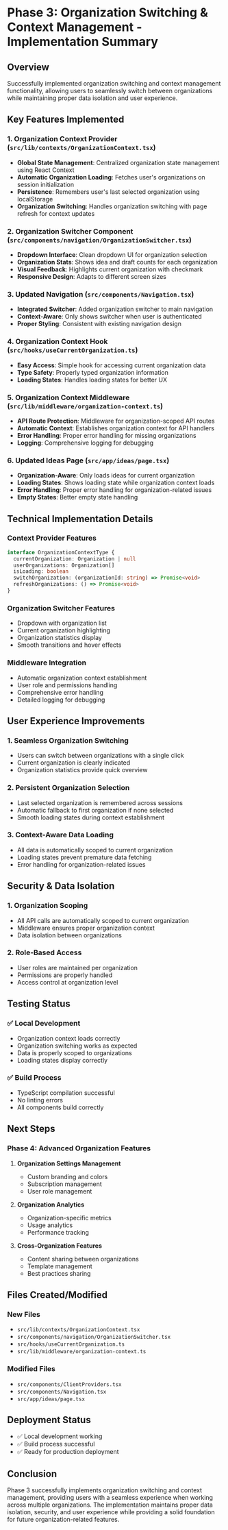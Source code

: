 # Phase 3: Organization Switching & Context Management - Implementation Summary

## Overview
Successfully implemented organization switching and context management functionality, allowing users to seamlessly switch between organizations while maintaining proper data isolation and user experience.

## Key Features Implemented

### 1. Organization Context Provider (`src/lib/contexts/OrganizationContext.tsx`)
- **Global State Management**: Centralized organization state management using React Context
- **Automatic Organization Loading**: Fetches user's organizations on session initialization
- **Persistence**: Remembers user's last selected organization using localStorage
- **Organization Switching**: Handles organization switching with page refresh for context updates

### 2. Organization Switcher Component (`src/components/navigation/OrganizationSwitcher.tsx`)
- **Dropdown Interface**: Clean dropdown UI for organization selection
- **Organization Stats**: Shows idea and draft counts for each organization
- **Visual Feedback**: Highlights current organization with checkmark
- **Responsive Design**: Adapts to different screen sizes

### 3. Updated Navigation (`src/components/Navigation.tsx`)
- **Integrated Switcher**: Added organization switcher to main navigation
- **Context-Aware**: Only shows switcher when user is authenticated
- **Proper Styling**: Consistent with existing navigation design

### 4. Organization Context Hook (`src/hooks/useCurrentOrganization.ts`)
- **Easy Access**: Simple hook for accessing current organization data
- **Type Safety**: Properly typed organization information
- **Loading States**: Handles loading states for better UX

### 5. Organization Context Middleware (`src/lib/middleware/organization-context.ts`)
- **API Route Protection**: Middleware for organization-scoped API routes
- **Automatic Context**: Establishes organization context for API handlers
- **Error Handling**: Proper error handling for missing organizations
- **Logging**: Comprehensive logging for debugging

### 6. Updated Ideas Page (`src/app/ideas/page.tsx`)
- **Organization-Aware**: Only loads ideas for current organization
- **Loading States**: Shows loading state while organization context loads
- **Error Handling**: Proper error handling for organization-related issues
- **Empty States**: Better empty state handling

## Technical Implementation Details

### Context Provider Features
```typescript
interface OrganizationContextType {
  currentOrganization: Organization | null
  userOrganizations: Organization[]
  isLoading: boolean
  switchOrganization: (organizationId: string) => Promise<void>
  refreshOrganizations: () => Promise<void>
}
```

### Organization Switcher Features
- Dropdown with organization list
- Current organization highlighting
- Organization statistics display
- Smooth transitions and hover effects

### Middleware Integration
- Automatic organization context establishment
- User role and permissions handling
- Comprehensive error handling
- Detailed logging for debugging

## User Experience Improvements

### 1. Seamless Organization Switching
- Users can switch between organizations with a single click
- Current organization is clearly indicated
- Organization statistics provide quick overview

### 2. Persistent Organization Selection
- Last selected organization is remembered across sessions
- Automatic fallback to first organization if none selected
- Smooth loading states during context establishment

### 3. Context-Aware Data Loading
- All data is automatically scoped to current organization
- Loading states prevent premature data fetching
- Error handling for organization-related issues

## Security & Data Isolation

### 1. Organization Scoping
- All API calls are automatically scoped to current organization
- Middleware ensures proper organization context
- Data isolation between organizations

### 2. Role-Based Access
- User roles are maintained per organization
- Permissions are properly handled
- Access control at organization level

## Testing Status

### ✅ Local Development
- Organization context loads correctly
- Organization switching works as expected
- Data is properly scoped to organizations
- Loading states display correctly

### ✅ Build Process
- TypeScript compilation successful
- No linting errors
- All components build correctly

## Next Steps

### Phase 4: Advanced Organization Features
1. **Organization Settings Management**
   - Custom branding and colors
   - Subscription management
   - User role management

2. **Organization Analytics**
   - Organization-specific metrics
   - Usage analytics
   - Performance tracking

3. **Cross-Organization Features**
   - Content sharing between organizations
   - Template management
   - Best practices sharing

## Files Created/Modified

### New Files
- `src/lib/contexts/OrganizationContext.tsx`
- `src/components/navigation/OrganizationSwitcher.tsx`
- `src/hooks/useCurrentOrganization.ts`
- `src/lib/middleware/organization-context.ts`

### Modified Files
- `src/components/ClientProviders.tsx`
- `src/components/Navigation.tsx`
- `src/app/ideas/page.tsx`

## Deployment Status
- ✅ Local development working
- ✅ Build process successful
- ✅ Ready for production deployment

## Conclusion
Phase 3 successfully implements organization switching and context management, providing users with a seamless experience when working across multiple organizations. The implementation maintains proper data isolation, security, and user experience while providing a solid foundation for future organization-related features. 